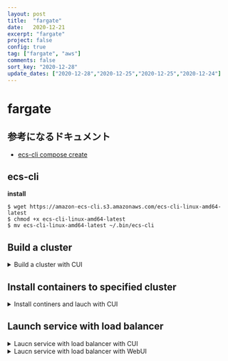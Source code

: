 ```yaml
---
layout: post
title:  "fargate"
date:   2020-12-21
excerpt: "fargate"
project: false
config: true
tag: ["fargate", "aws"]
comments: false
sort_key: "2020-12-28"
update_dates: ["2020-12-28","2020-12-25","2020-12-25","2020-12-24"]
---
```


# fargate

## 参考になるドキュメント
 - [ecs-cli compose create](https://docs.aws.amazon.com/ja_jp/AmazonECS/latest/developerguide/cmd-ecs-cli-compose-create.html)

## ecs-cli

**install**  
```console
$ wget https://amazon-ecs-cli.s3.amazonaws.com/ecs-cli-linux-amd64-latest
$ chmod +x ecs-cli-linux-amd64-latest
$ mv ecs-cli-linux-amd64-latest ~/.bin/ecs-cli
```

## Build a cluster

<details>
<summary>Build a cluster with CUI</summary>
<div markdown="1">
**1. naming a cluster and primitive settings**
```console
$ ecs-cli configure --cluster ${CLUSTER_NAME} --default-launch-type FARGATE --config-name ${CONFIG_NAME} --region us-west-2
```

**2. grant permission to access resources to tool**  
```console
$ ecs-cli configure profile --profile-name ${PROFILE_NAME} --access-key $AWS_ACCESS_KEY_ID --secret-key $AWS_SECRET_ACCESS_KEY
```

**3. up a cluster**  
```console
$ ecs-cli up --cluster-config ${CONFIG_NAME} --ecs-profile ${PROFILE_NAME}
```
このときに出力される`VPC_ID`と、`SUBNET_ID`は必要になる(後のロードバランサーやRDSとの接続にも必要だと思われる)

**4. open ports to security groups**  
ポート開放を行う 
```console
$ aws ec2 describe-security-groups --filters Name=vpc-id,Values=${VPC_ID} --region us-west-2
```
以上で、`SECURITY_GROUP_ID`がわかる  
```console
$ aws ec2 authorize-security-group-ingress --group-id ${SECURITY_GROUP_ID} --protocol tcp --port 80 --cidr 0.0.0.0/0 --region us-west-2
```
</div>
</details>

## Install containers to specified cluster
<details>
<summary>Install continers and lauch with CUI</summary>
<div markdown="1">
**1. edit compose yamls**
`docker-compose`のように、`docker-compose.yml`と`ecs-params.yml`を作成する必要がある  

*docker-compose.yml*
```yaml
version: '3'
services:
  web:
    image: tutum/hello-world
    ports:
      - "80:80"
```
*ecs-params.yml*
```yaml
version: 1
task_definition:
  task_execution_role: ecsTaskExecutionRole
  ecs_network_mode: awsvpc
  task_size:
    mem_limit: 0.5GB
    cpu_limit: 256
run_params:
  network_configuration:
    awsvpc_configuration:
      subnets:
        - "subnet-08532f9d9fd8de05d"
        - "subnet-00ecfeb1fcf3e906b"
      security_groups:
        - "sg-01ebe59998cad5405"
      assign_public_ip: ENABLED
```
通常、`subnets`と`security_groups`は再編集することがないので、ハードコードを期待してるものと考えられる

**2. compose**
```console
$ ecs-cli compose service up --create-log-groups
```
より簡単には
```console
$ ecs-cli compose service up
```

**3. options**  
*list*
```console
$ aws ec2 list-compose
```

*ps*  
```console
$ ecs-cli ps
```

*dockerのコンテナを作り直したときの反映等*  
```console
$ ecs-cli compose service stop # 一度止めて
$ ecs-cli compose service up # 再度, upすると新しいコンテンを参照して起動する
```

*`ecs-cli`のデフォルトのclusterを再設定する*
```console
$ ecs-cli configure --cluster test-cluster-01 --region us-west-2
```
</div>
</details>

## Launch service with load balancer
<details>
<summary>Laucn service with load balancer with CUI</summary>
<div markdown="1">
`docker-compose.yml`に記されたサービス名・ポートが`--container-name`と`--container-port`に対応するようである.  
`--target-group-arn`は`load balancer`の`ターゲットグループ`から確認できる

```console
$ ecs-cli compose service up --cluster test-cluster-01 \
  --target-group-arn arn:aws:elasticloadbalancing:us-west-2:596985414779:targetgroup/test-lb-03/fadc4fb63351c278 \
  --container-name web \
  --container-port 80
```
</div>
</details>

<details>
<summary>Laucn service with load balancer with WebUI</summary>
<div markdown="1">
~NOTE: 現状、CUIで`load balancer`を有効化できていない~  
`load balancer`を有効化できた -> `arn`と`arnグループ`が異なっていたらしい

`load balancer`の設定
 1. `applicattion load balancer`である必要がある
 2. `vpc_id`と`security_group_id`は`cluster`と一致している必要がある
 3. `ターゲットの登録`は無視する

`load balancer`が作成できたら  
`Amazon ECS` -> `クラスター` -> `(すでにデプロイされたクラスターに)サービスを作成` -> `案内に従ってすすめる...`  
</div>
</details>

